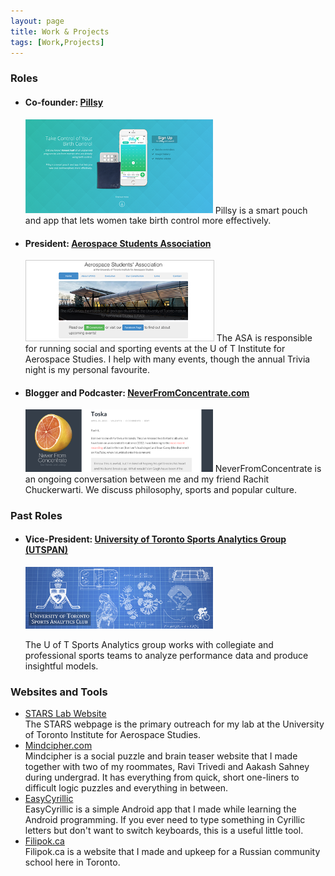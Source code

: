 ```yaml
---
layout: page
title: Work & Projects
tags: [Work,Projects]
---
```


<h3>Roles</h3>
<ul>
	<li>
	<h4>Co-founder: <a href="http://getpillsy.com">Pillsy</a> </h4>
	<img src='/assets/Pillsy.png' width='300px'/>
	Pillsy is a smart pouch and app that lets women take birth control more effectively.
	</li>
	<li><h4>President: <a href="http://arrow.utias.utoronto.ca/~asa/index.html">Aerospace Students Association</a> </h4>
	<img src='/assets/ASA.png' width='300px' style='border:1px solid #ccc;'/>
	The ASA is responsible for running social and sporting events at the U of T Institute for Aerospace Studies. I help with many events, though the annual Trivia night is my personal favourite.
	</li>
	<li><h4> Blogger and Podcaster: <a href="http://neverfromconcentrate.com">NeverFromConcentrate.com</a> </h4>
	<img src='/assets/NFC.png' width='300px'/>
	NeverFromConcentrate is an ongoing conversation between me and my friend Rachit Chuckerwarti. We discuss philosophy, sports and popular culture.
	</li>
</ul>

<h3>Past Roles</h3>
<ul>
<li><h4>Vice-President: <a href="http://sportsanalytics.sa.utoronto.ca/">University of Toronto Sports Analytics Group (UTSPAN)</a> </h4>
<img src='/assets/UTSPAN.png' width='300px'/>

The U of T Sports Analytics group works with collegiate and professional sports teams to analyze performance data and produce insightful models.
</li>
</ul>

<h3>Websites and Tools</h3>
<ul>
	<li><a href="http://stars.utias.utoronto.ca">STARS Lab Website</a> <br/>
	The STARS webpage is the primary outreach for my lab at the University of Toronto Institute for Aerospace Studies.
</li>
<li><a href="http://mindcipher.com">Mindcipher.com</a> <br/>
	Mindcipher is a social puzzle and brain teaser website that I made together with two of my roommates, Ravi Trivedi and Aakash Sahney during undergrad. It has everything from quick, short one-liners to difficult logic puzzles and everything in between.
</li>
<li><a href="https://play.google.com/store/apps/details?id=com.valper.easycyrillic&hl=en">EasyCyrillic</a><br/>
EasyCyrillic is a simple Android app that I made while learning the Android programming. If you ever need to type something in Cyrillic letters but don't want
to switch keyboards, this is a useful little tool.
</li>
<li><a href="http://filipok.ca"> Filipok.ca</a> <br/>
Filipok.ca is a website that I made and upkeep for a Russian community school here in Toronto.</li>

</ul>
